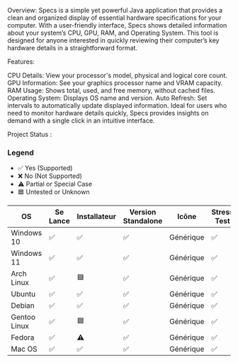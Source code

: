 Overview:
Specs is a simple yet powerful Java application that provides a clean and organized display of essential hardware specifications for your computer. With a user-friendly interface, Specs shows detailed information about your system’s CPU, GPU, RAM, and Operating System. This tool is designed for anyone interested in quickly reviewing their computer’s key hardware details in a straightforward format.

Features:

CPU Details: View your processor's model, physical and logical core count.
GPU Information: See your graphics processor name and VRAM capacity.
RAM Usage: Shows total, used, and free memory, without cached files.
Operating System: Displays OS name and version.
Auto Refresh: Set intervals to automatically update displayed information.
Ideal for users who need to monitor hardware details quickly, Specs provides insights on demand with a single click in an intuitive interface.

Project Status :
### Legend

- ✅ Yes (Supported)
- ❌ No (Not Supported)
- ⚠️ Partial or Special Case
- 🟦 Untested or Unknown

| OS            | Se Lance | Installateur | Version Standalone | Icône      | Stress Test | OS | CPU | RAM | VRAM |
|---------------|----------|--------------|---------------------|------------|-------------|----|-----|------|------|
| Windows 10    | ✅       | ✅           | ✅                  | Générique  | ✅          | ✅ | ✅  | ✅   | ✅   |
| Windows 11    | ✅       | ✅           | ✅                  | Générique  | ✅          | ✅ | ✅  | ✅   | ✅   |
| Arch Linux    | ✅       | 🟦           | ✅                  | Générique  | ✅          | ✅ | ✅  | ✅   | ❌   |
| Ubuntu        | ✅       | ✅           | ✅                  | Générique  | ✅          | ✅ | ✅  | ✅   | ❌   |
| Debian        | ✅       | ✅           | ✅                  | Générique  | ✅          | ✅ | ✅  | ✅   | ❌   |
| Gentoo Linux  | ✅       | 🟦           | ✅                  | Générique  | ✅          | ✅ | ✅  | ✅   | ❌   |
| Fedora        | ✅       | ⚠️          | ✅                  | Générique  | ✅          | ✅ | ✅  | ✅   | ❌   |
| Mac OS        | ✅       | ✅           | ✅                  | Générique  | ✅          | ✅ | ✅  | ✅   | ✅   |
